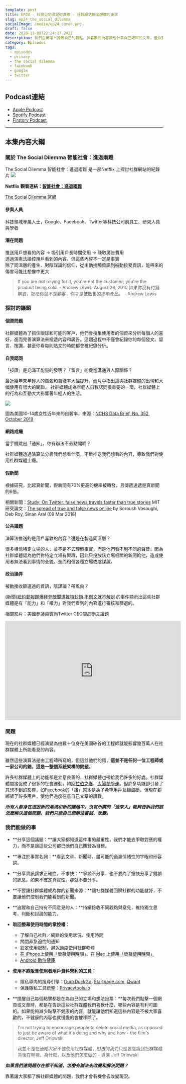 ```yaml
---
template: post
title: EP24 - 科技公司沒說的真相 - 社群網站無法想像的後果
slug: ep24_the_social_dilemma
socialImage: /media/ep24_cover.png
draft: false
date: 2020-11-08T22:24:17.242Z
description: 我們在網路上發表自己的觀點、按喜歡的內容讚也分享自己認同的文章，但你有沒有想過我們對社群網站的日益依賴可能會造成什麼樣的後果？
category: Episodes
tags:
  - episodes
  - privacy
  - the social dilemma
  - facebook
  - google
  - twitter
---
```

## Podcast連結

* [Apple Podcast](https://podcasts.apple.com/tw/podcast/%E8%B3%87%E5%AE%89%E8%A7%A3%E5%A3%93%E7%B8%AE/id1513276667#episodeGuid=ckh9p4fk8agma0892l42crp5r)
* [Spotify Podcast](https://open.spotify.com/episode/2AvbB2HTA7Bx1G3zYaCKnA)
* [Firstory Podcast](https://open.firstory.me/story/ckh9p4fk8agma0892l42crp5r)

- - -

## 本集內容大綱

### 關於 The Social Dilemma 智能社會：進退兩難

The Social Dilemma 智能社會：進退兩難 是一部Netflix 上探討社群網站的紀錄片
![](/media/socialdilemma_netflix.jpg)

**Netflix 觀看連結：[智能社會：進退兩難](https://www.netflix.com/tw/title/81254224)** 

[The Social Dilemma 官網](https://www.thesocialdilemma.com/)

#### 參與人員

科技領域專業人士，Google、Facebook、Twitter等科技公司前員工、研究人員與學者

#### 潛在問題

推送用戶想看的內容 → 吸引用戶長時間使用 → 賺取廣告費用\
透過演素法操控用戶看到的內容，但這些內容不一定是事實\
除了同溫層的產生、對陰謀論的信仰，從主動接觸資訊到被動接受資訊，能帶來的傷害可能比想像中更大  

> If you are not paying for it, you're not the customer; you're the product being sold. - Andrew Lewis, August 26, 2010 如果你沒有付錢購買，那麼你就不是顧客，你才是被販售的那項產品。 - Andrew Lewis

### 探討的議題

#### 個資問題

社群媒體為了抓住眼球和可能的客戶，他們會搜集使用者的個資來分析每個人的喜好，進而完善演算法來投遞內容和廣告。這個過程中不僅會紀錄你的每個發文、留言、按讚，甚至你看每則貼文的時間都會被紀錄分析。

#### 自我認同

「按讚」是充滿正能量的發明？「留言」能促進溝通與人際關係？

最近幾年來年輕人的自殺和自殘率大幅提升，而片中指出這與社群媒體的出現和大幅使用有很大的關聯。 社群媒體成為年輕人自我認同很重要的一環，社群媒體上的行為和互動大大影響著年輕人的生活。

![](/media/socialdilemma_suicide_rate.jpg)

圖為美國10-14歲女性近年來的自殺率，來源：[NCHS Data Brief,  No. 352,  October 2019](https://www.cdc.gov/nchs/data/databriefs/db352-h.pdf) 

#### 網路成癮

當手機跳出「通知」，你有辦法不去點開嗎？

社群媒體透過演算法分析我們想看什麼，不斷推送我們想看的內容，導致我們對使用社群媒體上癮。

#### 假新聞

根據研究，比起真新聞，假新聞有70%更高的機率被轉發，且傳遞速遞是真新聞的6倍。

相關新聞：[Study: On Twitter, false news travels faster than true stories](https://news.mit.edu/2018/study-twitter-false-news-travels-faster-true-stories-0308)  MIT 研究論文：[The spread of true and false news online](https://science.sciencemag.org/content/359/6380/1146) by Soroush Vosoughi, Deb Roy, Sinan Aral (09 Mar 2018)

#### 公共議題

演算法推送的是用戶喜歡的內容？還是在製造同溫層？  

很多相信特定立場的人，並不是不去理解事實，而是他們看不到不同的聲音。因為社群媒體認為他們對特定立場有興趣，因此只投放該立場相關的新聞給他，造成使用者無法看到事情的全貌，進而相信各種立場或陰謀論。

#### 政治操弄

被動接收篩選過的資訊，陰謀論？帶風向？  

(新聞)[紐約郵報踢爆拜登醜聞遭推特封鎖 不刪文就不解封](https://newtalk.tw/news/view/2020-10-19/481301)  的事件顯示出這些社群媒體是有「能力」和「權力」對我們看到的內容進行審核和篩選的。

相關影片：美國參議員質詢Twitter CEO關於刪文議題 

<iframe width="560" height="315" src="https://www.youtube-nocookie.com/embed/dhg4dtuhvNk" frameborder="0" allow="accelerometer; autoplay; clipboard-write; encrypted-media; gyroscope; picture-in-picture" allowfullscreen></iframe>

### 問題

現在的社群媒體已經演變為由數十位身在美國矽谷的工程師就能影響幾百萬人在社群媒體上所能看見的內容。

雖然這些演算法是由工程師所寫的，但這並他們的錯，**這並不是任何一位工程師或一家公司的錯，這是一整個系統架構的問題。**

許多社群媒體上的功能都是立意良善的，社群媒體也帶給我們許多的好處。社群媒體間接促成了很多的社會運動，如[阿拉伯之春](https://zh.wikipedia.org/zh-tw/%E9%98%BF%E6%8B%89%E4%BC%AF%E4%B9%8B%E6%98%A5)、[太陽花學運](https://zh.wikipedia.org/wiki/%E5%A4%AA%E9%99%BD%E8%8A%B1%E5%AD%B8%E9%81%8B)。但許多功能卻引發了意想不到的影響，如Facebook的「讚」原本是為了希望用戶互相鼓勵，但現在卻綁架了許多用戶，使他們過度在意自己文章的讚數。

***所有人都身在這股新的潮流和新的議題中，沒有所謂的「過來人」能夠告訴我們該怎麼解決這個問題，我們只能自己想辦法嘗試、改變。***

### 我們能做的事

* **分享這個議題：**讓大家都知道這件事的嚴重性，我們才能去爭取對應的權力，而不是讓這些公司都已他們自己賺錢為目標。
* **專注於事實名詞：**看到文章、新聞時，盡可能的過濾情緒性的字眼和形容詞。
* **分享資訊講求正確性，不求快：**寧願不分享，也不要為了搶快分享了錯誤的訊息。如果不確定真實性，那就不要分享。
* **不要讓社群媒體成為你的新聞來源：**讓社群媒體回歸社群的功能就好，不要讓他們控制我們能看到的新聞。
* **追蹤和自己持有不同意見的人：**持續接收不同觀點與意見，維持獨立思考、判斷和討論的能力。
* **取回螢幕使用時間的掌控權：**

  * 了解自己社群／網路的使用狀況、使用時間
  * 關閉非急迫性的通知
  * 設定使用限制，避免過度使用社群軟體
  * [在 iPhone上使用「螢幕使用時間」](https://support.apple.com/zh-tw/HT208982)、[在 Mac 上使用「螢幕使用時間」](https://support.apple.com/zh-tw/HT210387)
  * [Android 數位健康](https://www.android.com/intl/zh-TW_tw/digital-wellbeing/) 
* **使用不靠販售使用者用戶資料營利的工具：**

  * 隱私導向的搜尋引擎：[DuckDuckGo](https://duck.com), [Startpage.com](https://startpage.com/), [Qwant](https://www.qwant.com/) 
  * 保護隱私工具統整：[Privacytools.io](https://privacytools.twngo.xyz/)
* **提醒自己每個點擊都是在為自己的立場和想法投票：**每次我們點擊一個網頁或文章時，都是在告訴這些社群媒體我們喜歡什麼，哪些內容是有利可圖的。如果能夠減少點擊不健康的內容，就能讓他們知道這些內容是不被大家喜歡的，不健康的內容也就慢慢的會被移除了。

> I'm not trying to encourage people to delete social media, as opposed to just be aware of what it's doing and why and how - the film's director, Jeff Orlowski
>
> 我並不是在鼓勵大家不要使用社群媒體，想法的我們只是要意識到社群媒體背後在幹嘛，為什麼，以及他們怎麼做的 - 導演 Jeff Orlowski

***如果我們連問題存在都不知道，怎麼有辦法去改變和解決問題？***

靠著讓大家都了解社群媒體的問題，我們才會有機會去改變現況。